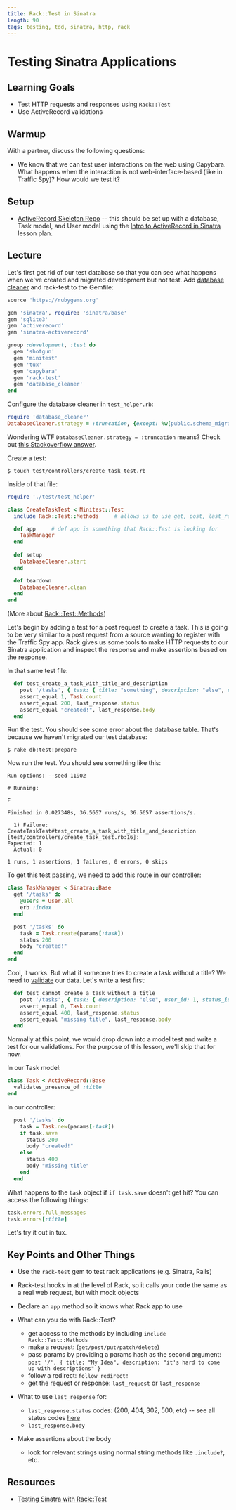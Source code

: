 ```yaml
---
title: Rack::Test in Sinatra
length: 90
tags: testing, tdd, sinatra, http, rack
---
```


# Testing Sinatra Applications

## Learning Goals

* Test HTTP requests and responses using `Rack::Test`
* Use ActiveRecord validations

## Warmup 

With a partner, discuss the following questions: 

* We know that we can test user interactions on the web using Capybara. What happens when the interaction is not web-interface-based (like in Traffic Spy)? How would we test it? 

## Setup

* [ActiveRecord Skeleton Repo](https://github.com/rwarbelow/active-record-sinatra) -- this should be set up with a database, Task model, and User model using the [Intro to ActiveRecord in Sinatra](https://github.com/turingschool/lesson_plans/blob/master/ruby_02-web_applications_with_ruby/intro_to_active_record_in_sinatra.markdown) lesson plan. 

## Lecture

Let's first get rid of our test database so that you can see what happens when we've created and migrated development but not test. Add [database cleaner](https://github.com/DatabaseCleaner/database_cleaner) and rack-test to the Gemfile:

```ruby
source 'https://rubygems.org'

gem 'sinatra', require: 'sinatra/base'
gem 'sqlite3'
gem 'activerecord'
gem 'sinatra-activerecord'

group :development, :test do
  gem 'shotgun'
  gem 'minitest'
  gem 'tux'
  gem 'capybara'
  gem 'rack-test'
  gem 'database_cleaner'
end
```

Configure the database cleaner in `test_helper.rb`:

```ruby
require 'database_cleaner'
DatabaseCleaner.strategy = :truncation, {except: %w[public.schema_migrations]}
```

Wondering WTF `DatabaseCleaner.strategy = :truncation` means? Check out [this Stackoverflow answer](http://stackoverflow.com/questions/10904996/difference-between-truncation-transaction-and-deletion-database-strategies).

Create a test: 

```
$ touch test/controllers/create_task_test.rb
```

Inside of that file:

```ruby
require './test/test_helper'

class CreateTaskTest < Minitest::Test 
  include Rack::Test::Methods     # allows us to use get, post, last_request, etc.

  def app     # def app is something that Rack::Test is looking for
    TaskManager
  end
  
  def setup
    DatabaseCleaner.start
  end

  def teardown
    DatabaseCleaner.clean
  end
end
```

(More about [Rack::Test::Methods](http://www.rubydoc.info/github/brynary/rack-test/master/Rack/Test/Methods))

Let's begin by adding a test for a post request to create a task. This is going to be very similar to a post request from a source wanting to register with the Traffic Spy app. Rack gives us some tools to make HTTP requests to our Sinatra application and inspect the response and make assertions based on the response.

In that same test file:

```ruby
  def test_create_a_task_with_title_and_description
    post '/tasks', { task: { title: "something", description: "else", user_id: 1, status_id: 1 } }
    assert_equal 1, Task.count
    assert_equal 200, last_response.status
    assert_equal "created!", last_response.body
  end
```

Run the test. You should see some error about the database table. That's because we haven't migrated our test database:

```
$ rake db:test:prepare
```

Now run the test. You should see something like this:

```
Run options: --seed 11902

# Running:

F

Finished in 0.027348s, 36.5657 runs/s, 36.5657 assertions/s.

  1) Failure:
CreateTaskTest#test_create_a_task_with_title_and_description [test/controllers/create_task_test.rb:16]:
Expected: 1
  Actual: 0

1 runs, 1 assertions, 1 failures, 0 errors, 0 skips
```

To get this test passing, we need to add this route in our controller:

```ruby
class TaskManager < Sinatra::Base
  get '/tasks' do
    @users = User.all
    erb :index
  end

  post '/tasks' do
    task = Task.create(params[:task])
    status 200
    body "created!"
  end
end
```

Cool, it works. But what if someone tries to create a task without a title? We need to [validate](http://guides.rubyonrails.org/active_record_validations.html) our data. Let's write a test first:

```ruby
  def test_cannot_create_a_task_without_a_title
    post '/tasks', { task: { description: "else", user_id: 1, status_id: 1 } }
    assert_equal 0, Task.count
    assert_equal 400, last_response.status
    assert_equal "missing title", last_response.body
  end
```

Normally at this point, we would drop down into a model test and write a test for our validations. For the purpose of this lesson, we'll skip that for now. 

In our Task model:

```ruby
class Task < ActiveRecord::Base
  validates_presence_of :title
end
```

In our controller:

```ruby
  post '/tasks' do
    task = Task.new(params[:task])
    if task.save
      status 200
      body "created!"
    else
      status 400
      body "missing title"
    end
  end
```

What happens to the `task` object if `if task.save` doesn't get hit? You can access the following things:

```ruby
task.errors.full_messages
task.errors[:title]
```

Let's try it out in tux. 

## Key Points and Other Things

* Use the `rack-test` gem to test rack applications (e.g. Sinatra, Rails)
* Rack-test hooks in at the level of Rack, so it calls your code the same as a real web request, but with mock objects
* Declare an `app` method so it knows what Rack app to use

* What can you do with Rack::Test? 
  * get access to the methods by including `include Rack::Test::Methods`
  * make a request: (`get/post/put/patch/delete`)
  * pass params by providing a params hash as the second argument: `post '/', { title: "My Idea", description: "it's hard to come up with descriptions" }`
  * follow a redirect: `follow_redirect!`
  * get the request or response: `last_request` or `last_response`

* What to use `last_response` for:
  * `last_response.status` codes: (200, 404, 302, 500, etc) -- see all status codes [here](http://www.w3.org/Protocols/rfc2616/rfc2616-sec10.html)
  * `last_response.body`

* Make assertions about the body
  * look for relevant strings using normal string methods like `.include?`, etc.

## Resources

* [Testing Sinatra with Rack::Test](http://www.sinatrarb.com/testing.html)
